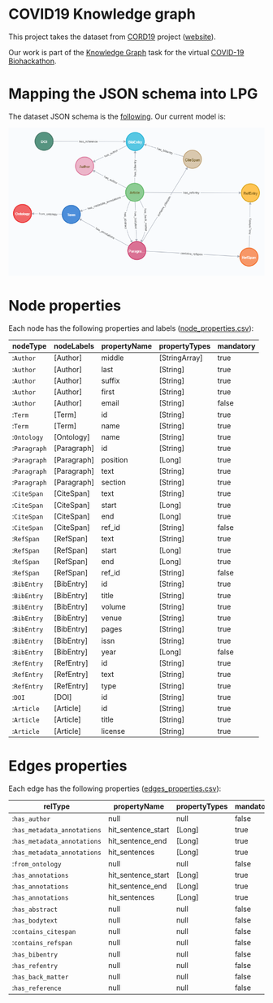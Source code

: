 # COVID19 Knowledge graph

This project takes the dataset from [CORD19](https://github.com/SciBiteLabs/CORD19) project ([website](https://pages.semanticscholar.org/coronavirus-research)).

Our work is part of the [Knowledge Graph](https://github.com/virtual-biohackathons/covid-19-bh20/wiki/KnowledgeGraph) task for the virtual [COVID-19 Biohackathon](https://github.com/virtual-biohackathons/covid-19-bh20).

# Mapping the JSON schema into LPG

The dataset JSON schema is the [following](https://ai2-semanticscholar-cord-19.s3-us-west-2.amazonaws.com/2020-03-13/json_schema.txt).
Our current model is:

![JSON schema to LPG](model/model.png)

# Node properties

Each node has the following properties and labels ([node_properties.csv](model/node_properties.csv)):

|nodeType    |nodeLabels |propertyName|propertyTypes|mandatory|
|------------|-----------|------------|-------------|---------|
|:`Author`   |[Author]   |middle      |[StringArray]|true     |
|:`Author`   |[Author]   |last        |[String]     |true     |
|:`Author`   |[Author]   |suffix      |[String]     |true     |
|:`Author`   |[Author]   |first       |[String]     |true     |
|:`Author`   |[Author]   |email       |[String]     |false    |
|:`Term`     |[Term]     |id          |[String]     |true     |
|:`Term`     |[Term]     |name        |[String]     |true     |
|:`Ontology` |[Ontology] |name        |[String]     |true     |
|:`Paragraph`|[Paragraph]|id          |[String]     |true     |
|:`Paragraph`|[Paragraph]|position    |[Long]       |true     |
|:`Paragraph`|[Paragraph]|text        |[String]     |true     |
|:`Paragraph`|[Paragraph]|section     |[String]     |true     |
|:`CiteSpan` |[CiteSpan] |text        |[String]     |true     |
|:`CiteSpan` |[CiteSpan] |start       |[Long]       |true     |
|:`CiteSpan` |[CiteSpan] |end         |[Long]       |true     |
|:`CiteSpan` |[CiteSpan] |ref_id      |[String]     |false    |
|:`RefSpan`  |[RefSpan]  |text        |[String]     |true     |
|:`RefSpan`  |[RefSpan]  |start       |[Long]       |true     |
|:`RefSpan`  |[RefSpan]  |end         |[Long]       |true     |
|:`RefSpan`  |[RefSpan]  |ref_id      |[String]     |false    |
|:`BibEntry` |[BibEntry] |id          |[String]     |true     |
|:`BibEntry` |[BibEntry] |title       |[String]     |true     |
|:`BibEntry` |[BibEntry] |volume      |[String]     |true     |
|:`BibEntry` |[BibEntry] |venue       |[String]     |true     |
|:`BibEntry` |[BibEntry] |pages       |[String]     |true     |
|:`BibEntry` |[BibEntry] |issn        |[String]     |true     |
|:`BibEntry` |[BibEntry] |year        |[Long]       |false    |
|:`RefEntry` |[RefEntry] |id          |[String]     |true     |
|:`RefEntry` |[RefEntry] |text        |[String]     |true     |
|:`RefEntry` |[RefEntry] |type        |[String]     |true     |
|:`DOI`      |[DOI]      |id          |[String]     |true     |
|:`Article`  |[Article]  |id          |[String]     |true     |
|:`Article`  |[Article]  |title       |[String]     |true     |
|:`Article`  |[Article]  |license     |[String]     |true     |

# Edges properties

Each edge has the following properties ([edges_properties.csv](model/edges_properties.csv)):

|relType                    |propertyName      |propertyTypes|mandatory|
|---------------------------|------------------|-------------|---------|
|:`has_author`              |null              |null         |false    |
|:`has_metadata_annotations`|hit_sentence_start|[Long]       |true     |
|:`has_metadata_annotations`|hit_sentence_end  |[Long]       |true     |
|:`has_metadata_annotations`|hit_sentences     |[Long]       |true     |
|:`from_ontology`           |null              |null         |false    |
|:`has_annotations`         |hit_sentence_start|[Long]       |true     |
|:`has_annotations`         |hit_sentence_end  |[Long]       |true     |
|:`has_annotations`         |hit_sentences     |[Long]       |true     |
|:`has_abstract`            |null              |null         |false    |
|:`has_bodytext`            |null              |null         |false    |
|:`contains_citespan`       |null              |null         |false    |
|:`contains_refspan`        |null              |null         |false    |
|:`has_bibentry`            |null              |null         |false    |
|:`has_refentry`            |null              |null         |false    |
|:`has_back_matter`         |null              |null         |false    |
|:`has_reference`           |null              |null         |false    |
